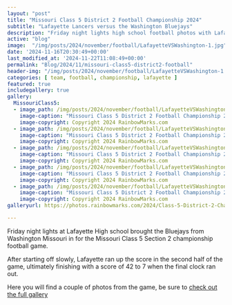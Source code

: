 ```yaml
---
layout: "post"
title: "Missouri Class 5 District 2 Football Championship 2024"
subtitle: "Lafayette Lancers versus the Washington Bluejays"
description: "Friday night lights high school football photos with Lafayette High School Lancers versus the Washington High School (Missouri) Bluejays"
active: "blog"
image:  "/img/posts/2024/november/football/LafayetteVSWashington-1.jpg"
date: '2024-11-16T20:30:49+00:00'
last_modified_at: '2024-11-22T11:08:49+00:00'
permalink: "Blog/2024/11/missouri-class5-district2-football"
header-img: "/img/posts/2024/november/football/LafayetteVSWashington-1.jpg"
categories: [ team, football, championship, lafayette ]
featured: true
includegallery: true
gallery:
  MissouriClass5:
  - image_path: /img/posts/2024/november/football/LafayetteVSWashington-1.jpg
    image-caption: "Missouri Class 5 District 2 Football Championship 2024"
    image-copyright: Copyright 2024 RainbowMarks.com
  - image_path: /img/posts/2024/november/football/LafayetteVSWashington-14.jpg
    image-caption: "Missouri Class 5 District 2 Football Championship 2024"
    image-copyright: Copyright 2024 RainbowMarks.com
  - image_path: /img/posts/2024/november/football/LafayetteVSWashington-25.jpg
    image-caption: "Missouri Class 5 District 2 Football Championship 2024"
    image-copyright: Copyright 2024 RainbowMarks.com
  - image_path: /img/posts/2024/november/football/LafayetteVSWashington-29.jpg
    image-caption: "Missouri Class 5 District 2 Football Championship 2024"
    image-copyright: Copyright 2024 RainbowMarks.com
  - image_path: /img/posts/2024/november/football/LafayetteVSWashington-36.jpg
    image-caption: "Missouri Class 5 District 2 Football Championship 2024"
    image-copyright: Copyright 2024 RainbowMarks.com
galleryurl: https://photos.rainbowmarks.com/2024/Class-5-District-2-Championship-Football

---
```

Friday night lights at Lafayette High school brought the Bluejays from Washington Missouri in for the Missouri Class 5 Section 2 championship football game.

After starting off slowly, Lafayette ran up the score in the second half of the game, ultimately finishing with a score of 42 to 7 when the final clock ran out. 

Here you will find a couple of photos from the game, be sure to [check out the full gallery](https://photos.rainbowmarks.com/2024/Class-5-District-2-Championship-Football)

